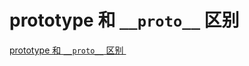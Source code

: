 # prototype 和 `__proto__` 区别 ​

[prototype 和 `__proto__` 区别 ​](https://zhuanlan.zhihu.com/p/196810324)
